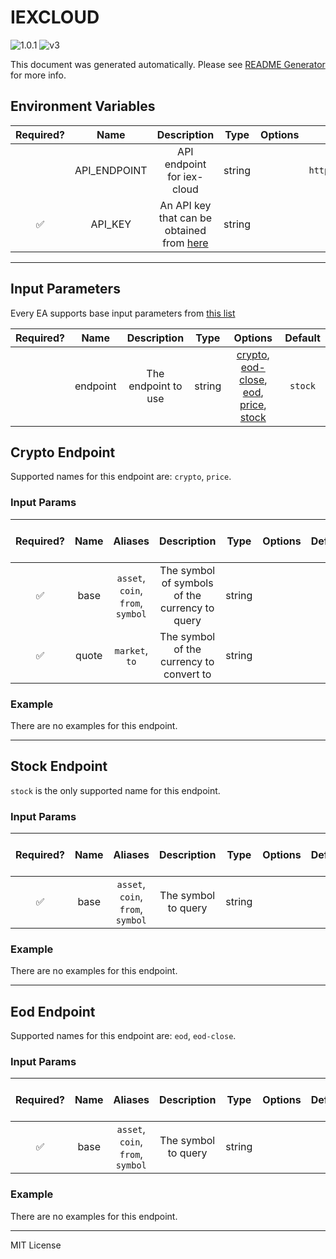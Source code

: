 # IEXCLOUD

![1.0.1](https://img.shields.io/github/package-json/v/smartcontractkit/external-adapters-js?filename=packages/sources/iex-cloud-test/package.json) ![v3](https://img.shields.io/badge/framework%20version-v3-blueviolet)

This document was generated automatically. Please see [README Generator](../../scripts#readme-generator) for more info.

## Environment Variables

| Required? |     Name     |                                       Description                                       |  Type  | Options |              Default               |
| :-------: | :----------: | :-------------------------------------------------------------------------------------: | :----: | :-----: | :--------------------------------: |
|           | API_ENDPOINT |                               API endpoint for iex-cloud                                | string |         | `https://cloud.iexapis.com/stable` |
|    ✅     |   API_KEY    | An API key that can be obtained from [here](https://iexcloud.io/cloud-login#/register/) | string |         |                                    |

---

## Input Parameters

Every EA supports base input parameters from [this list](https://github.com/smartcontractkit/ea-framework-js/blob/main/src/config/index.ts)

| Required? |   Name   |     Description     |  Type  |                                                              Options                                                              | Default |
| :-------: | :------: | :-----------------: | :----: | :-------------------------------------------------------------------------------------------------------------------------------: | :-----: |
|           | endpoint | The endpoint to use | string | [crypto](#crypto-endpoint), [eod-close](#eod-endpoint), [eod](#eod-endpoint), [price](#crypto-endpoint), [stock](#stock-endpoint) | `stock` |

## Crypto Endpoint

Supported names for this endpoint are: `crypto`, `price`.

### Input Params

| Required? | Name  |              Aliases              |                  Description                   |  Type  | Options | Default | Depends On | Not Valid With |
| :-------: | :---: | :-------------------------------: | :--------------------------------------------: | :----: | :-----: | :-----: | :--------: | :------------: |
|    ✅     | base  | `asset`, `coin`, `from`, `symbol` | The symbol of symbols of the currency to query | string |         |         |            |                |
|    ✅     | quote |          `market`, `to`           |    The symbol of the currency to convert to    | string |         |         |            |                |

### Example

There are no examples for this endpoint.

---

## Stock Endpoint

`stock` is the only supported name for this endpoint.

### Input Params

| Required? | Name |              Aliases              |     Description     |  Type  | Options | Default | Depends On | Not Valid With |
| :-------: | :--: | :-------------------------------: | :-----------------: | :----: | :-----: | :-----: | :--------: | :------------: |
|    ✅     | base | `asset`, `coin`, `from`, `symbol` | The symbol to query | string |         |         |            |                |

### Example

There are no examples for this endpoint.

---

## Eod Endpoint

Supported names for this endpoint are: `eod`, `eod-close`.

### Input Params

| Required? | Name |              Aliases              |     Description     |  Type  | Options | Default | Depends On | Not Valid With |
| :-------: | :--: | :-------------------------------: | :-----------------: | :----: | :-----: | :-----: | :--------: | :------------: |
|    ✅     | base | `asset`, `coin`, `from`, `symbol` | The symbol to query | string |         |         |            |                |

### Example

There are no examples for this endpoint.

---

MIT License
